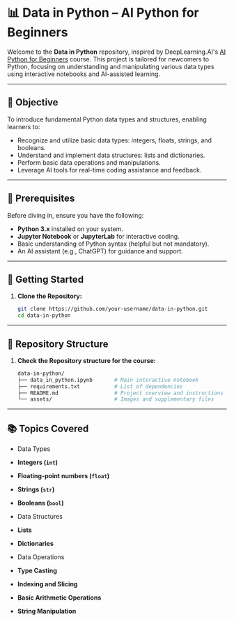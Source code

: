 # 📊 Data in Python – AI Python for Beginners

Welcome to the **Data in Python** repository, inspired by DeepLearning.AI's [AI Python for Beginners](https://learn.deeplearning.ai/courses/ai-python-for-beginners/lesson/oa6j1/data-in-python) course. This project is tailored for newcomers to Python, focusing on understanding and manipulating various data types using interactive notebooks and AI-assisted learning.

---

## 🎯 Objective

To introduce fundamental Python data types and structures, enabling learners to:

- Recognize and utilize basic data types: integers, floats, strings, and booleans.
- Understand and implement data structures: lists and dictionaries.
- Perform basic data operations and manipulations.
- Leverage AI tools for real-time coding assistance and feedback.

---

## 🧰 Prerequisites

Before diving in, ensure you have the following:

- **Python 3.x** installed on your system.
- **Jupyter Notebook** or **JupyterLab** for interactive coding.
- Basic understanding of Python syntax (helpful but not mandatory).
- An AI assistant (e.g., ChatGPT) for guidance and support.

---

## 🚀 Getting Started

1. **Clone the Repository:**

   ```bash
   git clone https://github.com/your-username/data-in-python.git
   cd data-in-python
   ```
---
## 📝 Repository Structure
1. **Check the Repository structure for the course:**
   
   ```bash
   data-in-python/
   ├── data_in_python.ipynb       # Main interactive notebook
   ├── requirements.txt           # List of dependencies
   ├── README.md                  # Project overview and instructions
   └── assets/                    # Images and supplementary files
   ```
---
## 📚 Topics Covered

 - Data Types

- **Integers (`int`)**
- **Floating-point numbers (`float`)**
- **Strings (`str`)**
- **Booleans (`bool`)**

 - Data Structures

- **Lists**
- **Dictionaries**

 - Data Operations

- **Type Casting**
- **Indexing and Slicing**
- **Basic Arithmetic Operations**
- **String Manipulation**
